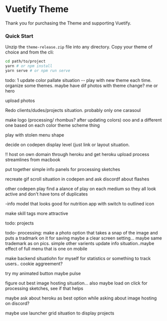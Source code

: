 # Vuetify Theme
Thank you for purchasing the Theme and supporting Vuetify.

### Quick Start
Unzip the `theme-release.zip` file into any directory. Copy your theme of choice and from the cli:

```bash
cd path/to/project
yarn # or npm install
yarn serve # or npm run serve
```

todo:
1 update color pallate situation -- play with new theme each time.  organize some themes.
maybe have dif photos with theme change? me or hero

upload photos

Redo clients/dudes/projects situation. probably only one
 carasoul

make logo (processing/ rhombus? after updating colors) ooo and a different one based on each color theme scheme thing 

play with stolen menu shape

decide on codepen display level (just link or layout situation.

!! host on own domain through heroku and get heroku upload process streamlines from macbook

put together simple info panels for processing sketches

recreate gif scroll situation in codepen and ask discordf about flashes

other codepen play
find a alance of play on each medium so they all look active and don't have tons of duplicates

-info model that looks good for nutrition app with switch to outlined icon

make skill tags more attractive

todo: projects

todo- processing:
make a photo option that takes a snap of the image and puts a tradmark on it for saving
maybe a clear screen setting... maybe same trademark as on pics. simple other varients
update info situation..maybe effect of full menu that is one on mobile 

make backend situatiohn for myself for statistics or something to track users.. cookie aggreement?

try my animated button maybe pulse

figure  out best image hosting situation...
also maybe load on click for processing sketches, see if that  helps

maybe ask about heroku as best option while asking about image hosting on discord?

maybe use launcher grid situation to display projects 